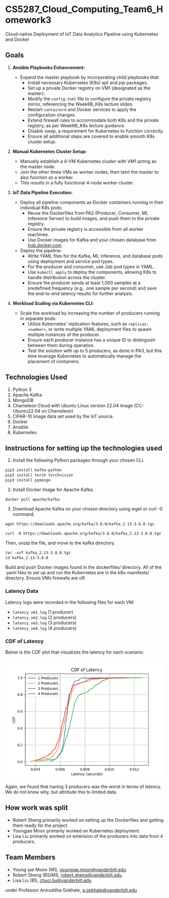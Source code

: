 # CS5287_Cloud_Computing_Team6_Homework3
Cloud-native Deployment of IoT Data Analytics Pipeline using Kubernetes and Docker

## Goals

1. **Ansible Playbooks Enhancement:**
   - Expand the master playbook by incorporating child playbooks that:
     - Install necessary Kubernetes (K8s) apt and pip packages.
     - Set up a private Docker registry on VM1 (designated as the master).
     - Modify the `config.toml` file to configure the private registry mirror, referencing the Week6B_K8s lecture slides.
     - Restart `containerd` and Docker services to apply the configuration changes.
     - Extend firewall rules to accommodate both K8s and the private registry, as per Week6B_K8s lecture guidance.
     - Disable swap, a requirement for Kubernetes to function correctly.
     - Ensure all additional steps are covered to enable smooth K8s cluster setup.

2. **Manual Kubernetes Cluster Setup:**
   - Manually establish a 4-VM Kubernetes cluster with VM1 acting as the master node.
   - Join the other three VMs as worker nodes, then taint the master to also function as a worker.
   - This results in a fully functional 4-node worker cluster.

3. **IoT Data Pipeline Execution:**
   - Deploy all pipeline components as Docker containers running in their individual K8s pods:
     - Reuse the Dockerfiles from PA2 (Producer, Consumer, ML Inference Server) to build images, and push them to the private registry.
     - Ensure the private registry is accessible from all worker machines.
     - Use Docker images for Kafka and your chosen database from [hub.docker.com](https://hub.docker.com/).
   - Deploy the pipeline:
     - Write YAML files for the Kafka, ML Inference, and database pods using deployment and service pod types.
     - For the producer and consumer, use Job pod types in YAML.
     - Use `kubectl apply` to deploy the components, allowing K8s to handle distribution across the cluster.
     - Ensure the producer sends at least 1,000 samples at a predefined frequency (e.g., one sample per second) and save the end-to-end latency results for further analysis.

4. **Workload Scaling via Kubernetes CLI:**
   - Scale the workload by increasing the number of producers running in separate pods:
     - Utilize Kubernetes’ replication features, such as `replicas: <number>`, or write multiple YAML deployment files to spawn multiple instances of the producer.
     - Ensure each producer instance has a unique ID to distinguish between them during operation.
     - Test the solution with up to 5 producers, as done in PA3, but this time leverage Kubernetes to automatically manage the placement of containers.

## Technologies Used
1. Python 3
2. Apache Kafka
3. MongoDB
4. Chameleon Cloud with Ubuntu Linux version 22.04 image (CC-Ubuntu22.04 on Chameleon)
5. CIFAR-10 image data set used by the IoT source.
6. Docker
7. Ansible
8. Kubernetes

## Instructions for setting up the technologies used

1. Install the following Python packages through your chosen CLI.

```
pip3 install kafka-python
pip3 install torch torchvision
pip3 install pymongo
```

2. Install Docker Image for Apache Kafka.

```
docker pull apache/kafka
```

3. Download Apache Kafka on your chosen directory using wget or curl -0 command.

```
wget https://downloads.apache.org/kafka/3.8.0/kafka_2.13-3.8.0.tgz
```

```
curl -O https://downloads.apache.org/kafka/3.8.0/kafka_2.13-3.8.0.tgz
```

Then, unzip the file, and move to the kafka directory.

```
tar -xzf kafka_2.13-3.8.0.tgz
cd kafka_2.13-3.8.0
```

Build and push Docker images found in the dockerfiles/ directory. All of the .yaml files to set up and run the Kubernetes are in the k8s-manifests/ directory. Ensure VMs firewalls are off.

### Latency Data
Latency logs were recorded in the following files for each VM:
- `latency_vm1.log` (1 producer)
- `latency_vm2.log` (2 producers)
- `latency_vm3.log` (3 producers)
- `latency_vm4.log` (4 producers)

### CDF of Latency
Below is the CDF plot that visualizes the latency for each scenario:

![Latency CDF](latency_cdf.png)

Again, we found that having 3 producers was the worst in terms of latency. We do not know why, but attribute this to limited data.

## How work was split

* Robert Sheng primarily worked on setting up the Dockerfiles and getting them ready for the project.
* Youngjae Moon primarily worked on Kubernetes deployment.
* Lisa Liu primarily worked on extension of the producers into data from 4 producers.

## Team Members

* Young-jae Moon (MS, youngjae.moon@vanderbilt.edu
* Robert Sheng (BS/MS, robert.sheng@vanderbilt.edu
* Lisa Liu (BS, chuci.liu@vanderbilt.edu

under Professor Aniruddha Gokhale, a.gokhale@vanderbilt.edu
